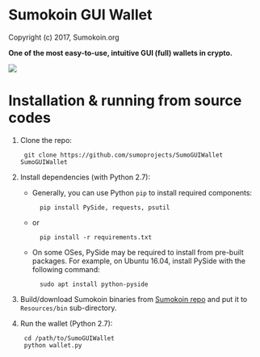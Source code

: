# Sumokoin GUI Wallet

Copyright (c) 2017, Sumokoin.org

**One of the most easy-to-use, intuitive GUI (full) wallets in crypto.**

![](https://www.solace-coin.com/wp-content/uploads/2018/04/GUI-WALLET-PNG.png)


# Installation & running from source codes

1. Clone the repo:
		
		git clone https://github.com/sumoprojects/SumoGUIWallet SumoGUIWallet

2. Install dependencies (with Python 2.7):

	* Generally, you can use Python `pip` to install required components:
		
			pip install PySide, requests, psutil
	
	* or
			
			pip install -r requirements.txt 
	
	* On some OSes, PySide may be required to install from pre-built packages. For example, on Ubuntu 16.04, install PySide with the following command:
			
			sudo apt install python-pyside


3. Build/download Sumokoin binaries from [Sumokoin repo](https://github.com/sumoprojects/sumokoin) and put it to `Resources/bin` sub-directory.

4. Run the wallet (Python 2.7):
		
		cd /path/to/SumoGUIWallet
		python wallet.py
